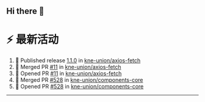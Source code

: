 ## Hi there 👋

<!--

**Here are some ideas to get you started:**

🙋‍♀️ A short introduction - what is your organization all about?
🌈 Contribution guidelines - how can the community get involved?
👩‍💻 Useful resources - where can the community find your docs? Is there anything else the community should know?
🍿 Fun facts - what does your team eat for breakfast?
🧙 Remember, you can do mighty things with the power of [Markdown](https://docs.github.com/github/writing-on-github/getting-started-with-writing-and-formatting-on-github/basic-writing-and-formatting-syntax)
-->


# ⚡ 最新活动

<!--START_SECTION:activity-->
1. 🚀 Published release [1.1.0](https://github.com/kne-union/axios-fetch/releases/tag/1.1.0) in [kne-union/axios-fetch](https://github.com/kne-union/axios-fetch)
2. 🎉 Merged PR [#11](https://github.com/kne-union/axios-fetch/pull/11) in [kne-union/axios-fetch](https://github.com/kne-union/axios-fetch)
3. 💪 Opened PR [#11](https://github.com/kne-union/axios-fetch/pull/11) in [kne-union/axios-fetch](https://github.com/kne-union/axios-fetch)
4. 🎉 Merged PR [#528](https://github.com/kne-union/components-core/pull/528) in [kne-union/components-core](https://github.com/kne-union/components-core)
5. 💪 Opened PR [#528](https://github.com/kne-union/components-core/pull/528) in [kne-union/components-core](https://github.com/kne-union/components-core)
<!--END_SECTION:activity-->

---
